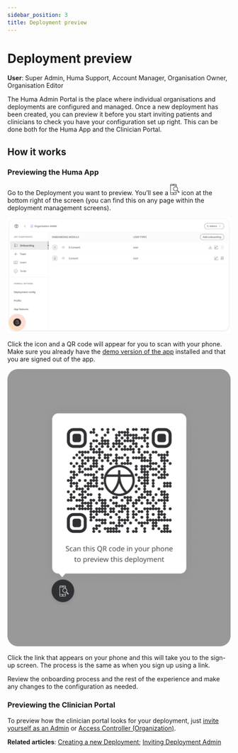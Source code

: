 ```yaml
---
sidebar_position: 3
title: Deployment preview 
---
```

# Deployment preview
**User**: Super Admin, Huma Support, Account Manager, Organisation Owner, Organisation Editor

The Huma Admin Portal is the place where individual organisations and deployments are configured and managed. Once a new deployment has been created, you can preview it before you start inviting patients and clinicians to check you have your configuration set up right.
This can be done both for the Huma App and the Clinician Portal. 
## How it works
### Previewing the Huma App​
Go to the Deployment you want to preview. You’ll see a ![Preview](./assets/Preview.png) icon at the bottom right of the screen (you can find this on any page within the deployment management screens).

![image](./assets/Preview01.png)

Click the icon and a QR code will appear for you to scan with your phone. Make sure you already have the [demo version of the app](https://humatherapeutics.atlassian.net/wiki/spaces/HUM/pages/2155413529/.RPM+-+Patient+App+and+Clinician+Portal+Demo) installed and that you are signed out of the app.

![image](./assets/Preview02.png)

Click the link that appears on your phone and this will take you to the sign-up screen. The process is the same as when you sign up using a link.

Review the onboarding process and the rest of the experience and make any changes to the configuration as needed.
### Previewing the Clinician Portal
To preview how the clinician portal looks for your deployment, just [invite yourself as an Admin](./inviting-deployment-admins.md) or [Access Controller (Organization)](../../managing-organisations/inviting-staff-to-an-organisation.md). 

**Related articles**: [Creating a new Deployment](../general-settings/creating-a-new-deployment.md); [Inviting Deployment Admin](./inviting-deployment-admins.md)

